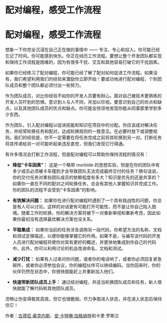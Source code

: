 # 配对编程，感受工作流程

# 配对编程，感受工作流程

想象一下你完全沉浸在自己正在做的事情中 —— 专注、专心和投入。你可能已经忘记了时间。你可能感到快乐。你正在经历工作流程。要想让整个开发团队都实现和保持工作流程是困难的，因为有很多干扰、交互和其他容易打破它的干扰因素。

如果你已经练习了配对编程，你可能已经了解了配对如何促进工作流程。如果没有，我们希望利用我们的经验来激励你立即开始！要成功地进行配对编程，个别团队成员和整个团队都必须付出一些努力。

作为团队成员，对比你经验不如你的开发人员要有耐心。面对自己被技术更熟练的开发人员吓到的恐惧。意识到人与人不同，并加以珍视。要意识到自己的优点和缺点，以及其他团队成员的优点和缺点。你可能会惊讶地发现你能从同事那里学到多少东西。

作为团队，引入配对编程以促进技能和知识在项目中的分配。你应该成对解决任务，并经常轮换任务和配对。达成轮换规则的一致意见。在必要时放下或调整规则。我们的经验是，你不一定需要在将任务完成之前将其轮换到另一对。打断任务将其传递给另一对可能听起来违反直觉，但我们发现它行得通。

有许多情况会打断工作流程，但是配对编程可以帮助你保持流程的情况有：

+   **降低“卡车因素”：** 这是一个略带 morbide 的思想实验，但是在你的团队中有多少成员必须被卡车撞到才会导致团队无法完成最终交付的任务？换句话说，你的交付任务对某些团队成员的依赖程度有多大？知识是优先的还是共享的？如果你一直在不同的配对之间轮换任务，总会有其他人掌握知识并完成工作。你的团队的流程不会受到“卡车因素”的影响。

+   **有效解决问题：** 如果你在进行配对编程时遇到了一个具有挑战性的问题，你总是有人可以讨论。这样的对话更有可能打开可能性，而不是让你自己陷入困境。随着工作的轮换，你的解决方案将被下一对重新审视和重新考虑，因此如果你最初没有选择最优解决方案也没关系。

+   **平稳集成：** 如果你当前的任务涉及调用另一段代码，你希望方法的名称、文档和测试足够描述，以便你能够掌握它的作用。如果不是，与编写该代码的开发人员进行配对编程将使你对其有更好的概述，并更快地集成到你自己的代码中。此外，你可以利用讨论的机会改进命名、文档和测试。

+   **减少打扰：** 如果有人过来问你问题，或者你的电话响了，或者你必须回复紧急邮件，或者你必须参加会议，你的编程伙伴可以继续编码。当你回来时，你的伙伴仍然在状态中，你很快就能赶上并重新加入他们。

+   **快速带新团队成员上手：** 通过结对编程，并适当轮换团队成员和任务，新人很快就能了解代码和其他团队成员。

流畅让你变得极其高效。但它也很脆弱。尽力争取进入状态，并在进入状态后保持住它！

作者：[古德尼·豪克内斯](http://programmer.97things.oreilly.com/wiki/index.php/Gudny_Hauknes)、[安·卡特琳·加格纳特](http://programmer.97things.oreilly.com/wiki/index.php/Ann_Katrin_Gagnat)和卡里·罗斯兰
